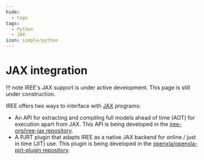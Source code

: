 ```yaml
---
hide:
  - tags
tags:
  - Python
  - JAX
icon: simple/python
---
```


# JAX integration

!!! note
    IREE's JAX support is under active development. This page is still under
    construction.

IREE offers two ways to interface with [JAX](https://github.com/google/jax)
programs:

* An API for extracting and compiling full models ahead of time (AOT) for
  execution apart from JAX. This API is being developed in the
  [iree-org/iree-jax repository](https://github.com/iree-org/iree-jax).
* A PJRT plugin that adapts IREE as a native JAX backend for online / just in
  time (JIT) use. This plugin is being developed in the
  [openxla/openxla-pjrt-plugin repository](https://github.com/openxla/openxla-pjrt-plugin).

<!-- TODO: Expand on interface differences -->
<!-- TODO: Add quickstart instructions -->
<!-- TODO: Link to samples -->
